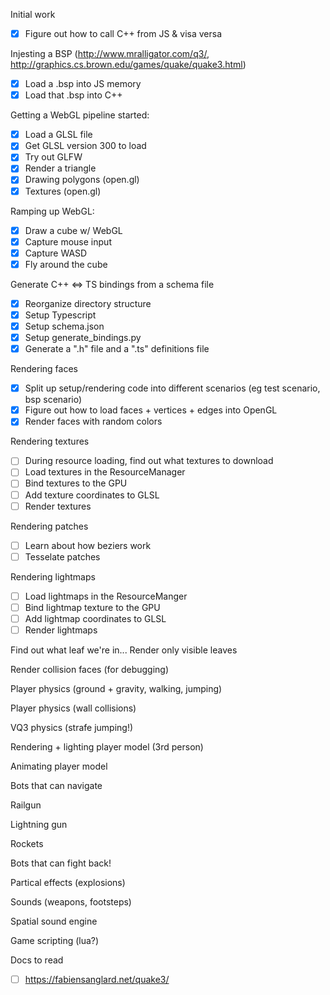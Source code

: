 
Initial work
 - [x] Figure out how to call C++ from JS & visa versa

Injesting a BSP
(http://www.mralligator.com/q3/, http://graphics.cs.brown.edu/games/quake/quake3.html)
 - [x] Load a .bsp into JS memory
 - [x] Load that .bsp into C++

Getting a WebGL pipeline started:
 - [x] Load a GLSL file
 - [x] Get GLSL version 300 to load
 - [x] Try out GLFW
 - [x] Render a triangle
 - [x] Drawing polygons (open.gl)
 - [x] Textures (open.gl)

Ramping up WebGL:
 - [x] Draw a cube w/ WebGL
 - [x] Capture mouse input
 - [x] Capture WASD
 - [x] Fly around the cube

Generate C++ <=> TS bindings from a schema file
 - [x] Reorganize directory structure
 - [x] Setup Typescript
 - [x] Setup schema.json
 - [x] Setup generate_bindings.py
 - [x] Generate a ".h" file and a ".ts" definitions file

Rendering faces
 - [x] Split up setup/rendering code into different scenarios (eg test scenario, bsp scenario)
 - [x] Figure out how to load faces + vertices + edges into OpenGL
 - [x] Render faces with random colors

Rendering textures
 - [ ] During resource loading, find out what textures to download
 - [ ] Load textures in the ResourceManager
 - [ ] Bind textures to the GPU
 - [ ] Add texture coordinates to GLSL
 - [ ] Render textures

Rendering patches
 - [ ] Learn about how beziers work
 - [ ] Tesselate patches

Rendering lightmaps
 - [ ] Load lightmaps in the ResourceManger
 - [ ] Bind lightmap texture to the GPU
 - [ ] Add lightmap coordinates to GLSL
 - [ ] Render lightmaps

Find out what leaf we're in...
Render only visible leaves

Render collision faces (for debugging)

Player physics (ground + gravity, walking, jumping)

Player physics (wall collisions)

VQ3 physics (strafe jumping!)

Rendering + lighting player model (3rd person)

Animating player model

Bots that can navigate

Railgun

Lightning gun

Rockets

Bots that can fight back!

Partical effects (explosions)

Sounds (weapons, footsteps)

Spatial sound engine

Game scripting (lua?)

Docs to read
 - [ ] https://fabiensanglard.net/quake3/